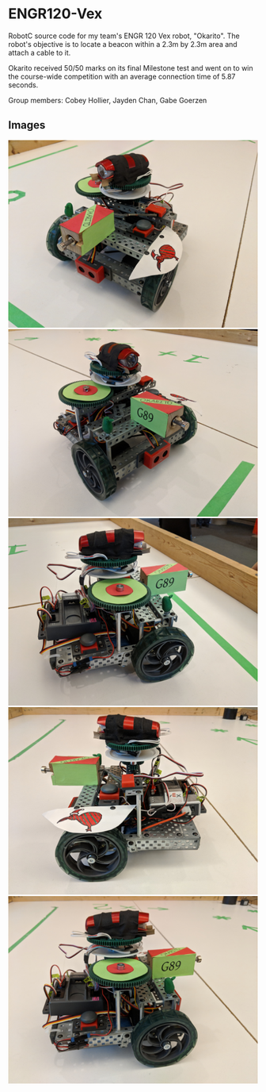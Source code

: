 # ENGR120-Vex

RobotC source code for my team's ENGR 120 Vex robot, "Okarito". The robot's objective is to locate a beacon within a 2.3m by 2.3m area and attach a cable to it.

Okarito received 50/50 marks on its final Milestone test and went on to win the course-wide competition with an average connection time of 5.87 seconds.

Group members: Cobey Hollier, Jayden Chan, Gabe Goerzen

## Images

![alt-text](/img/CC_1.jpg "Image 1")
![alt-text](/img/CC_2.jpg "Image 2")
![alt-text](/img/CC_3.jpg "Image 3")
![alt-text](/img/CC_4.jpg "Image 4")
![alt-text](/img/CC_5.jpg "Image 5")

